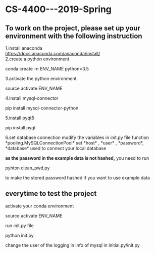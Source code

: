 # CS-4400---2019-Spring

## To work on the project, please set up your environment  with the following instruction  
1.install anaconda   
https://docs.anaconda.com/anaconda/install/  
2.create a python environment  
</p> conda create -n ENV_NAME python=3.5 </p>  
3.activate the python environment  
</p> source activate ENV_NAME </p>  
4.install mysql-connector  
</p> pip install mysql-connector-python </p>
5.install pyqt5
</p> pip install pyqt</p>  
6.set database connection
modify the variables in init.py file  
function *pooling.MySQLConnectionPool*  
set *host* , *user* , *password*, *database* used to connect your local database  

**as the password in the example data is not hashed,** you need to run </p> pyhton clean_pwd.py </p> to make the stored password hashed if you want to use example data

## everytime to test the project ##  
activate your conda environment  
</p>source activate ENV_NAME </p>  
run init.py file  
</p>python init.py</p>

change the user of the logging in info of mysql in initial.py/init.py 


